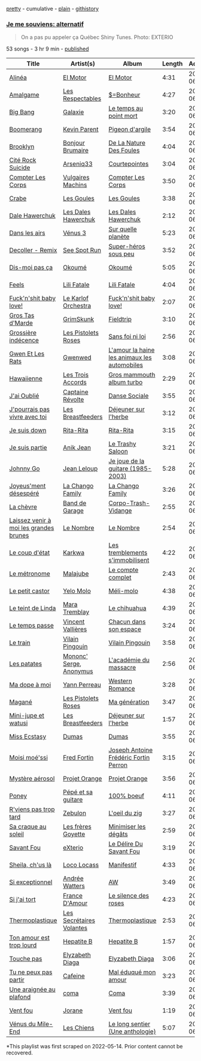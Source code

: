 [pretty](/playlists/pretty/37i9dQZF1DXcSKbfhHetFR.md) - cumulative - [plain](/playlists/plain/37i9dQZF1DXcSKbfhHetFR) - [githistory](https://github.githistory.xyz/mackorone/spotify-playlist-archive/blob/main/playlists/plain/37i9dQZF1DXcSKbfhHetFR)

### [Je me souviens: alternatif](https://open.spotify.com/playlist/37i9dQZF1DXcSKbfhHetFR)

> On a pas pu appeler ça Québec Shiny Tunes\. Photo: EXTERIO

53 songs - 3 hr 9 min - [published](https://open.spotify.com/playlist/74OJ5cYHNaWeOdAyQV6W4i)

| Title | Artist(s) | Album | Length | Added | Removed |
|---|---|---|---|---|---|
| [Alinéa](https://open.spotify.com/track/22lo0iW3QMBCTyVm1BnsWt) | [El Motor](https://open.spotify.com/artist/4NIlqFEWcoMo6rfATI1FRQ) | [El Motor](https://open.spotify.com/album/6IbcIVV1tB5vboWRJSe3ef) | 4:31 | 2020-06-23 |  |
| [Amalgame](https://open.spotify.com/track/21ATIZAwB9QXBOpTzw2lDM) | [Les Respectables](https://open.spotify.com/artist/1BgrTWzH5jW2zl79JfSLtl) | [$=Bonheur](https://open.spotify.com/album/3S1vz4DSEQFippvw8v05ev) | 4:27 | 2020-06-23 |  |
| [Big Bang](https://open.spotify.com/track/7bfnzQ0SdG1mi3pItHO4n7) | [Galaxie](https://open.spotify.com/artist/4RGr0QWqqUMDcXBIWTJ1xa) | [Le temps au point mort](https://open.spotify.com/album/01eDW3QDT4HjJ7vWa6tIup) | 3:20 | 2020-06-23 |  |
| [Boomerang](https://open.spotify.com/track/6xw1lHAsGmik1lu0k15zk9) | [Kevin Parent](https://open.spotify.com/artist/5hOp5PaxAcdnaZtv4oqJCw) | [Pigeon d'argile](https://open.spotify.com/album/1GTX1BnzitW8M9h1Nrpofh) | 3:54 | 2020-06-23 |  |
| [Brooklyn](https://open.spotify.com/track/6tRjHvO1aeme9LJa9aXVAm) | [Bonjour Brumaire](https://open.spotify.com/artist/4af2HIvHL4Rl6hID6GOdCv) | [De La Nature Des Foules](https://open.spotify.com/album/7K0wywkxdWik8p4xJVjiJn) | 4:04 | 2020-06-23 |  |
| [Cité Rock Suicide](https://open.spotify.com/track/7D9ayTlfonyW0I1MBxmcSQ) | [Arseniq33](https://open.spotify.com/artist/6MtltOBHPG1r8zMxj66GVU) | [Courtepointes](https://open.spotify.com/album/0T6pG4W280cfFmHe4A7Tff) | 3:04 | 2020-06-23 |  |
| [Compter Les Corps](https://open.spotify.com/track/2b0m5jX5YEKUiSCzk13SiQ) | [Vulgaires Machins](https://open.spotify.com/artist/7ys7ta4FOM1pKxJwpqvazG) | [Compter Les Corps](https://open.spotify.com/album/2aoIxtuvds8j1dnXlM9Y79) | 3:50 | 2020-06-23 |  |
| [Crabe](https://open.spotify.com/track/5JwQ3e38RKMV1esgmFYYJ2) | [Les Goules](https://open.spotify.com/artist/2aBnogNdLxxLhpnRji3maA) | [Les Goules](https://open.spotify.com/album/79zqkuFtrJvlekhAzyUj6b) | 3:38 | 2020-06-23 |  |
| [Dale Hawerchuk](https://open.spotify.com/track/3p4TDZWyc6Uj8GsPAIPO7D) | [Les Dales Hawerchuk](https://open.spotify.com/artist/5kYwyvlqsCuDlzmfsSNSSC) | [Les Dales Hawerchuk](https://open.spotify.com/album/2kZv4f9cNfQ8327JKqwBYA) | 2:12 | 2020-06-23 |  |
| [Dans les airs](https://open.spotify.com/track/1H42q82sVhPcGE7kneM7Iq) | [Vénus 3](https://open.spotify.com/artist/3tpM1Cxh88vORchHhDZmIU) | [Sur quelle planète](https://open.spotify.com/album/269dGCDHJ6nrZJTEfT1YDp) | 5:23 | 2020-06-23 |  |
| [Decoller \- Remix](https://open.spotify.com/track/6799cdhvfJ3e2btTOIBc97) | [See Spot Run](https://open.spotify.com/artist/6ZBtfiNY3e5y00QjZEHBEI) | [Super\-héros sous peu](https://open.spotify.com/album/2snDIoG1WayOkhPJclnVyo) | 3:52 | 2020-06-23 |  |
| [Dis\-moi pas ça](https://open.spotify.com/track/6VTJoRIkBhcAnakAJEEvQc) | [Okoumé](https://open.spotify.com/artist/2GmkaEeE31sBXm7HPeO43M) | [Okoumé](https://open.spotify.com/album/6G3Zhr7LGV4fyysgoC2Y5u) | 5:05 | 2020-06-23 |  |
| [Feels](https://open.spotify.com/track/5UXvP6HfVvp72T6aMewEyE) | [Lili Fatale](https://open.spotify.com/artist/5PxrSckQSUPA6mmzABlOlW) | [Lili Fatale](https://open.spotify.com/album/73JUXLTfuvlSsSLYUhRmBv) | 4:04 | 2020-06-23 |  |
| [Fuck'n'shit baby love!](https://open.spotify.com/track/35StJYMU9mlooTcnkJKD9W) | [Le Karlof Orchestra](https://open.spotify.com/artist/5jVN6sAwSOygXSPevl10xV) | [Fuck'n'shit baby love!](https://open.spotify.com/album/2Yr16L6r9thevk4K5OWeNh) | 2:07 | 2020-06-23 |  |
| [Gros Tas d'Marde](https://open.spotify.com/track/1mmaW1XlXxi7quDB7Ne0BF) | [GrimSkunk](https://open.spotify.com/artist/5RC6gtSdMierMrsHaCn9eL) | [Fieldtrip](https://open.spotify.com/album/2sO6yUUyhX0OnTLfc3yCu0) | 3:10 | 2020-06-23 |  |
| [Grossière indécence](https://open.spotify.com/track/55qUxWYhkjinbOJS9rvnN9) | [Les Pistolets Roses](https://open.spotify.com/artist/375krjLXVD5sy9AFZ7PqLj) | [Sans foi ni loi](https://open.spotify.com/album/3ZC0QWTlJ5DYbRrPVTiAwQ) | 2:56 | 2020-06-23 |  |
| [Gwen Et Les Rats](https://open.spotify.com/track/40HtuAsUDbDG8FDjLUyaxj) | [Gwenwed](https://open.spotify.com/artist/0HFirn5VruMovsRmFX02hT) | [L'amour la haine les animaux les automobiles](https://open.spotify.com/album/2fXJObc0jM7Zd6AdhR92DA) | 3:08 | 2020-06-23 | 2022-05-18 |
| [Hawaiienne](https://open.spotify.com/track/0BUD8MCnamel6skM7YCSJJ) | [Les Trois Accords](https://open.spotify.com/artist/2Xoi1HPP0Wa6nyNSYyHxgI) | [Gros mammouth album turbo](https://open.spotify.com/album/3gqXv0lUseQpAWqbjU3YQm) | 2:29 | 2020-06-23 |  |
| [J'ai Oublié](https://open.spotify.com/track/4tX28kKt5YasANWQj9RgIR) | [Captaine Révolte](https://open.spotify.com/artist/7qsCifJn8gcqcLP5nUfWPC) | [Danse Sociale](https://open.spotify.com/album/32OmCkG3Q6bsHQNNgbKrX3) | 3:55 | 2020-06-23 |  |
| [J'pourrais pas vivre avec toi](https://open.spotify.com/track/7avXxd2QUIQvMdD5NKD1e7) | [Les Breastfeeders](https://open.spotify.com/artist/37x62KkbU6JaY7W8mHHw4i) | [Déjeuner sur l'herbe](https://open.spotify.com/album/7BiBdilBbtHb860TLdo6d4) | 3:12 | 2020-06-23 |  |
| [Je suis down](https://open.spotify.com/track/19tPhrFje6k0GQkmaPDW4A) | [Rita\-Rita](https://open.spotify.com/artist/4DwJbmadQKIU9IXTGBLhse) | [Rita\-Rita](https://open.spotify.com/album/6uozpG5nRb05QocIwvK54h) | 3:15 | 2020-06-23 |  |
| [Je suis partie](https://open.spotify.com/track/0l90WIAkOhMlPSEvqX0YGV) | [Anik Jean](https://open.spotify.com/artist/6IHeGZkZLc9DQ4INpVyDpa) | [Le Trashy Saloon](https://open.spotify.com/album/0MO9BtyFSmkm4557C9GGd3) | 3:21 | 2020-06-23 |  |
| [Johnny Go](https://open.spotify.com/track/5o6rRZ8wzVlSonh1T49LWZ) | [Jean Leloup](https://open.spotify.com/artist/4wxSKb9ur3AbGRCv81xFAd) | [Je joue de la guitare \(1985\-2003\)](https://open.spotify.com/album/2X3bC7wVi95qxWhWJFBjR5) | 5:28 | 2020-06-23 |  |
| [Joyeus'ment désespéré](https://open.spotify.com/track/6Y7D4JU5zPAtrPgyNI6AMA) | [La Chango Family](https://open.spotify.com/artist/5jiNoz1XkdCC2INXqHKQN8) | [La Chango Family](https://open.spotify.com/album/666d4EG1BDpC8s1kIVhbVd) | 3:26 | 2020-06-23 |  |
| [La chèvre](https://open.spotify.com/track/1FNNDPYgiLFjxdfIAKNiH1) | [Band de Garage](https://open.spotify.com/artist/30faJrJ4VEfodwMTLEHeqa) | [Corpo\-Trash\-Vidange](https://open.spotify.com/album/7tete9W7uNYvZuL2TNgw5C) | 2:55 | 2020-06-23 |  |
| [Laissez venir à moi les grandes brunes](https://open.spotify.com/track/3idVQRL9T87FEE7ryZxNPB) | [Le Nombre](https://open.spotify.com/artist/6FkEbRC3V3rjxNLFN5uG1d) | [Le Nombre](https://open.spotify.com/album/4oyUIUYWRmoCLq59RneHuG) | 2:54 | 2020-06-23 |  |
| [Le coup d'état](https://open.spotify.com/track/6vNUd4oWXksZURkuaZ0fti) | [Karkwa](https://open.spotify.com/artist/6l8KabfQ4VAdFHzm3ZOOYZ) | [Les tremblements s'immobilisent](https://open.spotify.com/album/6P6e4WkfYYx1cUa265Ibwj) | 4:22 | 2020-06-23 |  |
| [Le métronome](https://open.spotify.com/track/1OHIM375HBlr88fQwi0CJK) | [Malajube](https://open.spotify.com/artist/5yLzPjejoWM3eiYNoejATm) | [Le compte complet](https://open.spotify.com/album/19QK4vgoI5NeY8ISWWcSCN) | 2:43 | 2020-06-23 |  |
| [Le petit castor](https://open.spotify.com/track/7d2Z5noBhH5DWDVm0JtcIe) | [Yelo Molo](https://open.spotify.com/artist/6Myhhn1uQSl9qnbjSVfZPs) | [Méli\-molo](https://open.spotify.com/album/670rCJX9NEOutCLX8zoz1I) | 4:38 | 2020-06-23 |  |
| [Le teint de Linda](https://open.spotify.com/track/5P4yUQ4w6u9qcCJFDfHApl) | [Mara Tremblay](https://open.spotify.com/artist/1tt3YXVP4AltaStku4rpf3) | [Le chihuahua](https://open.spotify.com/album/3PVMvhoNafR5OjeRsz9DaY) | 4:39 | 2020-06-23 |  |
| [Le temps passe](https://open.spotify.com/track/3sAZFLZVmiZJV6PCc4cFsq) | [Vincent Vallières](https://open.spotify.com/artist/2iG6QPoQAVjR93cWyMKqen) | [Chacun dans son espace](https://open.spotify.com/album/3lFC3QLYm10tvmRhANLMP3) | 3:24 | 2020-06-23 |  |
| [Le train](https://open.spotify.com/track/2p3O33eThnhhq1dMWlvR7M) | [Vilain Pingouin](https://open.spotify.com/artist/7lS2jO7gRXSOtMYlhfjtbi) | [Vilain Pingouin](https://open.spotify.com/album/3pINLfKyH98HfwvNgMQgL6) | 3:58 | 2020-06-23 |  |
| [Les patates](https://open.spotify.com/track/3Z3BvbtR8n2LxuZARFc2rW) | [Mononc' Serge](https://open.spotify.com/artist/35BsDVEPHGqz4fPhlRJHB1), [Anonymus](https://open.spotify.com/artist/47KsZ7WY3lQUXxhOpXkIG8) | [L'académie du massacre](https://open.spotify.com/album/6OULjgJloRJUYlWctThGkF) | 2:56 | 2020-06-23 |  |
| [Ma dope à moi](https://open.spotify.com/track/3D7cavaQelyrkvP2kknMiU) | [Yann Perreau](https://open.spotify.com/artist/0Fk3xExGqwbRwLyWUjUl8V) | [Western Romance](https://open.spotify.com/album/7iionYCbeYIliJLEzZIVrH) | 3:28 | 2020-06-23 |  |
| [Magané](https://open.spotify.com/track/0TyfeeEi54ai07e7fI6KXK) | [Les Pistolets Roses](https://open.spotify.com/artist/375krjLXVD5sy9AFZ7PqLj) | [Ma génération](https://open.spotify.com/album/7szcxj23WP3Y6B9KjqMVP4) | 3:47 | 2020-06-23 |  |
| [Mini\-jupe et watusi](https://open.spotify.com/track/6eyRjrYUNw940SWrgA6SGb) | [Les Breastfeeders](https://open.spotify.com/artist/37x62KkbU6JaY7W8mHHw4i) | [Déjeuner sur l'herbe](https://open.spotify.com/album/7BiBdilBbtHb860TLdo6d4) | 1:57 | 2020-06-23 |  |
| [Miss Ecstasy](https://open.spotify.com/track/5fwF0ZdA8YPn2iDF78vYuR) | [Dumas](https://open.spotify.com/artist/7HK83pzwHsZqiGchCqtMuD) | [Dumas](https://open.spotify.com/album/3Q4MKOYexRnIgGSjziQUhm) | 3:55 | 2020-06-23 |  |
| [Moisi moé'ssi](https://open.spotify.com/track/7KCuZqBiTccR0Hwp6yxDni) | [Fred Fortin](https://open.spotify.com/artist/5ryQZJpg6hSgRjMO5Jh5I1) | [Joseph Antoine Frédéric Fortin Perron](https://open.spotify.com/album/1xbTtfA0OphaVhAktXJoC6) | 3:15 | 2020-06-23 |  |
| [Mystère aérosol](https://open.spotify.com/track/6PAQjoHbLD66euzaEkahDu) | [Projet Orange](https://open.spotify.com/artist/3XHkd4Nmrha9giC22Sg8NF) | [Projet Orange](https://open.spotify.com/album/0PY4TVw3EvxEBcj37cLuEM) | 3:56 | 2020-06-23 |  |
| [Poney](https://open.spotify.com/track/1IMSDNhQ6zhSWgx63PauPr) | [Pépé et sa guitare](https://open.spotify.com/artist/49fBZHMEYaw2OCJFo7saeV) | [100% boeuf](https://open.spotify.com/album/3F7xxnoaf7k7jKTwCSFqDf) | 4:11 | 2020-06-23 |  |
| [R'viens pas trop tard](https://open.spotify.com/track/1ioXx9ydGHta9gGBpBk0Pe) | [Zebulon](https://open.spotify.com/artist/21P7XY4ebrRnhvVa8UxGBQ) | [L'oeil du zig](https://open.spotify.com/album/1l1mu5K6NTehC49RGSr6UO) | 3:27 | 2020-06-23 |  |
| [Sa craque au soleil](https://open.spotify.com/track/1eYkQO5OnEWa2tufpnKX92) | [Les frères Goyette](https://open.spotify.com/artist/1jnXQuhb3GMkO1voaEgjTW) | [Minimiser les dégâts](https://open.spotify.com/album/6WVpajKNQ7RdgDaGl6tTGU) | 2:59 | 2020-06-23 |  |
| [Savant Fou](https://open.spotify.com/track/57qp0M59ruMNZKalIYwXA8) | [eXterio](https://open.spotify.com/artist/3wF6f7YFIwgmtD3daujyeF) | [Le Délire Du Savant Fou](https://open.spotify.com/album/4KSLEaEbTmkcVYabhLD3hR) | 3:19 | 2020-06-23 |  |
| [Sheila, ch'us là](https://open.spotify.com/track/4iIMoePwMCIAYHa7GNHG2u) | [Loco Locass](https://open.spotify.com/artist/27n0OqRGBxVZWoQMkf3QHD) | [Manifestif](https://open.spotify.com/album/0Fg1s3NXYVcDRu0BMqNRwq) | 4:33 | 2020-06-23 |  |
| [Si exceptionnel](https://open.spotify.com/track/4rDhLzmzPz4aAJ1hs4HOlW) | [Andrée Watters](https://open.spotify.com/artist/69C2IK3ervhiGEvbp6ss7H) | [AW](https://open.spotify.com/album/658WdTob3JXKse2edU1PiH) | 3:49 | 2020-06-23 |  |
| [Si j'ai tort](https://open.spotify.com/track/0AjB4QVAB8T2DZgt0GrJPx) | [France D'Amour](https://open.spotify.com/artist/5g40u1MQUx691VciJIh3jI) | [Le silence des roses](https://open.spotify.com/album/2J5HzUbk4AxuM8j1sbyWKF) | 4:23 | 2020-06-23 |  |
| [Thermoplastique](https://open.spotify.com/track/3Y8b1xouQZqv56Wh66ssHr) | [Les Secrétaires Volantes](https://open.spotify.com/artist/0PsC8oRbzhv4qBwvxXsDjF) | [Thermoplastique](https://open.spotify.com/album/79Ltg7vbVX3SoqSgVYaFjs) | 2:53 | 2020-06-23 |  |
| [Ton amour est trop lourd](https://open.spotify.com/track/4PxZdHDHTSS5R1BcIuXpj2) | [Hepatite B](https://open.spotify.com/artist/57dW2gHW4uMAAfHXSHsqxg) | [Hepatite B](https://open.spotify.com/album/3vcEGTInZLMpu9zuXASsrk) | 1:57 | 2020-06-23 |  |
| [Touche pas](https://open.spotify.com/track/1T3vIR5SmlUt0pkm1huM2V) | [Elyzabeth Diaga](https://open.spotify.com/artist/0KIJUMvTUQiTNulWUpBIbj) | [Elyzabeth Diaga](https://open.spotify.com/album/3Ryel4PeIcsaOcaIhTrB1d) | 3:06 | 2020-06-23 |  |
| [Tu ne peux pas partir](https://open.spotify.com/track/5lb1bhrrwwV1c4dQbGSIxm) | [Cafeine](https://open.spotify.com/artist/0Ejf1nVc9FUIfi4czaMwwy) | [Mal éduqué mon amour](https://open.spotify.com/album/1FyoH3mAEsI9F9U518fL2B) | 3:23 | 2020-06-23 |  |
| [Une araignée au plafond](https://open.spotify.com/track/0JNSKKRtaxBl8WKMdE148h) | [coma](https://open.spotify.com/artist/0HKMEtAro0rnwsLOr6wzEC) | [Coma](https://open.spotify.com/album/1UZHRqAz33EWEkCBcUh1QQ) | 3:39 | 2020-06-23 |  |
| [Vent fou](https://open.spotify.com/track/6i3659FPWh4fL7dMCQYYeb) | [Jorane](https://open.spotify.com/artist/6i4QbQrxJaY2aDhTYOYvJ7) | [Vent fou](https://open.spotify.com/album/4meRurpCXE1T2EwMM9L02t) | 1:19 | 2020-06-23 | 2022-05-18 |
| [Vénus du Mile\-End](https://open.spotify.com/track/4t2Lu1XHneDYLvFARnpyhz) | [Les Chiens](https://open.spotify.com/artist/3RhGeas8gUsn6bmPpZYYFe) | [Le long sentier \(Une anthologie\)](https://open.spotify.com/album/68ypZdUt5HvLjwRdFGolAH) | 5:07 | 2020-06-23 | 2022-05-18 |

\*This playlist was first scraped on 2022-05-14. Prior content cannot be recovered.
